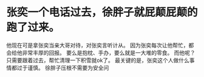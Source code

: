 # 张奕一个电话过去，徐胖子就屁颠屁颠的跑了过来。
他现在可是拿张奕当亲大哥对待，对张奕言听计从。
因为张奕每次让他帮忙，都会给他非常丰厚的回报。
要么是抱枕、手办，要么就是一大堆的零食。
而他呢？
只需要跟着过去，帮忙清理一下积雪就ok了。
最关键的是，张奕这个人做什么事情都过于谨慎。
徐胖子压根不需要为安全问

